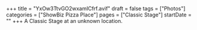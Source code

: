+++
title = "YxOw3TtvGO2wxamICfrf.avif"
draft = false
tags = ["Photos"]
categories = ["ShowBiz Pizza Place"]
pages = ["Classic Stage"]
startDate = ""
+++
A Classic Stage at an unknown location.
